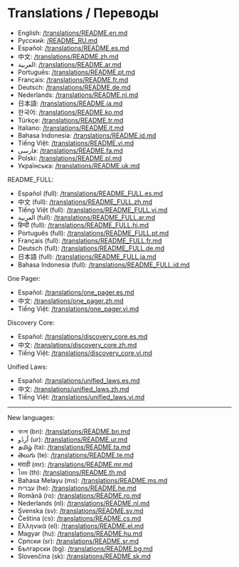 # Translations / Переводы

- English: [/translations/README.en.md](../../translations/README.en.md)
- Русский: [/README_RU.md](../../README_RU.md)
- Español: [/translations/README.es.md](../../translations/README.es.md)
- 中文: [/translations/README.zh.md](../../translations/README.zh.md)
- العربية: [/translations/README.ar.md](../../translations/README.ar.md)
- Português: [/translations/README.pt.md](../../translations/README.pt.md)
- Français: [/translations/README.fr.md](../../translations/README.fr.md)
- Deutsch: [/translations/README.de.md](../../translations/README.de.md)
- Nederlands: [/translations/README.nl.md](../../translations/README.nl.md)
- 日本語: [/translations/README.ja.md](../../translations/README.ja.md)
- 한국어: [/translations/README.ko.md](../../translations/README.ko.md)
- Türkçe: [/translations/README.tr.md](../../translations/README.tr.md)
- Italiano: [/translations/README.it.md](../../translations/README.it.md)
- Bahasa Indonesia: [/translations/README.id.md](../../translations/README.id.md)
- Tiếng Việt: [/translations/README.vi.md](../../translations/README.vi.md)
- فارسی: [/translations/README.fa.md](../../translations/README.fa.md)
- Polski: [/translations/README.pl.md](../../translations/README.pl.md)
- Українська: [/translations/README.uk.md](../../translations/README.uk.md)
  
README_FULL:

- Español (full): [/translations/README_FULL.es.md](../../translations/README_FULL.es.md)
- 中文 (full): [/translations/README_FULL.zh.md](../../translations/README_FULL.zh.md)
- Tiếng Việt (full): [/translations/README_FULL.vi.md](../../translations/README_FULL.vi.md)
- العربية (full): [/translations/README_FULL.ar.md](../../translations/README_FULL.ar.md)
- हिन्दी (full): [/translations/README_FULL.hi.md](../../translations/README_FULL.hi.md)
- Português (full): [/translations/README_FULL.pt.md](../../translations/README_FULL.pt.md)
- Français (full): [/translations/README_FULL.fr.md](../../translations/README_FULL.fr.md)
- Deutsch (full): [/translations/README_FULL.de.md](../../translations/README_FULL.de.md)
- 日本語 (full): [/translations/README_FULL.ja.md](../../translations/README_FULL.ja.md)
- Bahasa Indonesia (full): [/translations/README_FULL.id.md](../../translations/README_FULL.id.md)

One Pager:

- Español: [/translations/one_pager.es.md](../../translations/one_pager.es.md)
- 中文: [/translations/one_pager.zh.md](../../translations/one_pager.zh.md)
- Tiếng Việt: [/translations/one_pager.vi.md](../../translations/one_pager.vi.md)

Discovery Core:

- Español: [/translations/discovery_core.es.md](../../translations/discovery_core.es.md)
- 中文: [/translations/discovery_core.zh.md](../../translations/discovery_core.zh.md)
- Tiếng Việt: [/translations/discovery_core.vi.md](../../translations/discovery_core.vi.md)

Unified Laws:

- Español: [/translations/unified_laws.es.md](../../translations/unified_laws.es.md)
- 中文: [/translations/unified_laws.zh.md](../../translations/unified_laws.zh.md)
- Tiếng Việt: [/translations/unified_laws.vi.md](../../translations/unified_laws.vi.md)

---
New languages:

- বাংলা (bn): [/translations/README.bn.md](../../translations/README.bn.md)
- اُردُو (ur): [/translations/README.ur.md](../../translations/README.ur.md)
- தமிழ் (ta): [/translations/README.ta.md](../../translations/README.ta.md)
- తెలుగు (te): [/translations/README.te.md](../../translations/README.te.md)
- मराठी (mr): [/translations/README.mr.md](../../translations/README.mr.md)
- ไทย (th): [/translations/README.th.md](../../translations/README.th.md)
- Bahasa Melayu (ms): [/translations/README.ms.md](../../translations/README.ms.md)
- עברית (he): [/translations/README.he.md](../../translations/README.he.md)
- Română (ro): [/translations/README.ro.md](../../translations/README.ro.md)
- Nederlands (nl): [/translations/README.nl.md](../../translations/README.nl.md)
- Svenska (sv): [/translations/README.sv.md](../../translations/README.sv.md)
- Čeština (cs): [/translations/README.cs.md](../../translations/README.cs.md)
- Ελληνικά (el): [/translations/README.el.md](../../translations/README.el.md)
- Magyar (hu): [/translations/README.hu.md](../../translations/README.hu.md)
- Српски (sr): [/translations/README.sr.md](../../translations/README.sr.md)
- Български (bg): [/translations/README.bg.md](../../translations/README.bg.md)
- Slovenčina (sk): [/translations/README.sk.md](../../translations/README.sk.md)
